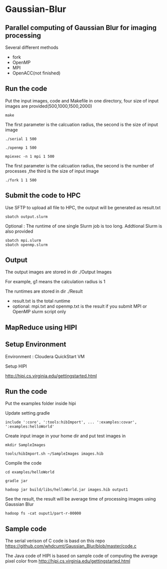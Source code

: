 # Gaussian-Blur
## Parallel computing of Gaussian Blur for imaging processing 
Several different methods

* fork
* OpenMP
* MPI
* OpenACC(not finished)

## Run the code
Put the input images, code and Makefile in one directory, four size of input images are provided(500,1000,1500,2000)

```
make
```
The first parameter is the calcuation radius, the second is the size of input image

```
./serial 1 500 

./openmp 1 500

mpiexec -n 1 mpi 1 500
```

The first parameter is the calcuation radius, the second is the number of processes ,the third is the size of input image

```
./fork 1 1 500
```

## Submit the code to HPC
Use SFTP to upload all file to HPC, the output will be generated as result.txt

```
sbatch output.slurm
```

Optional : The runtime of one single Slurm job is too long. Addtional Slurm is also provided

```
sbatch mpi.slurm
sbatch openmp.slurm
```
## Output

The output images are stored in dir ./Output Images

For example, g1 means the calculation radius is 1 

The runtimes are stored in dir ./Result

* result.txt is the total runtime
* optional: mpi.txt and openmp.txt is the result if you submit MPI or OpenMP slurm script only



## MapReduce using HIPI

## Setup Environment 

Environment : Cloudera QuickStart VM

Setup HIPI

http://hipi.cs.virginia.edu/gettingstarted.html

## Run the code

Put the examples folder inside hipi

Update setting.gradle

```
include ':core', ':tools:hibImport', ... ':examples:covar', ':examples:helloWorld'
```

Create input image in your home dir and put test images in


```
mkdir SampleImages 

tools/hibImport.sh ~/SampleImages images.hib
```

Compile the code 

```
cd examples/helloWorld

gradle jar

hadoop jar build/libs/helloWorld.jar images.hib output1
```

See the result, the result will be average time of processing images using Gaussian Blur

```
hadoop fs -cat ouput1/part-r-00000
```


## Sample code 

The serial verison of C code is basd on this repo
https://github.com/whdcumt/Gaussian_Blur/blob/master/code.c

The Java code of HIPI is based on sample code of computing the average pixel color from 
http://hipi.cs.virginia.edu/gettingstarted.html